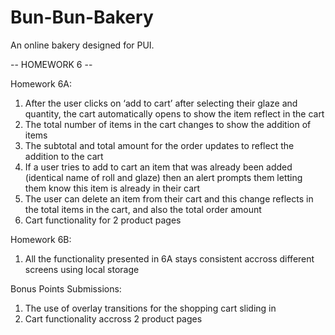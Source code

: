 # Bun-Bun-Bakery
An online bakery designed for PUI. 

-- HOMEWORK 6 --

Homework 6A:
1. After the user clicks on ‘add to cart’ after selecting their glaze and quantity, the cart automatically opens to show the item reflect in the cart
2. The total number of items in the cart changes to show the addition of items
3. The subtotal and total amount for the order updates to reflect the addition to the cart
4. If a user tries to add to cart an item that was already been added (identical name of roll and glaze) then an alert prompts them letting them know this item is already in their cart
5. The user can delete an item from their cart and this change reflects in the total items in the cart, and also the total order amount
6. Cart functionality for 2 product pages

Homework 6B: 
1. All the functionality presented in 6A stays consistent accross different screens using local storage 

Bonus Points Submissions:
1. The use of overlay transitions for the shopping cart sliding in
2. Cart functionality accross 2 product pages 
